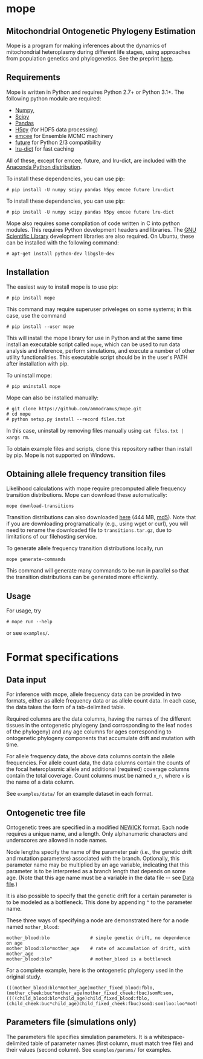mope
======

Mitochondrial Ontogenetic Phylogeny Estimation
-----------------------------------------------

Mope is a program for making inferences about the dynamics of mitochondrial
heteroplasmy during different life stages, using approaches from population
genetics and phylogenetics. See the preprint
[here](https://www.biorxiv.org/content/early/2017/10/17/204479).


Requirements
--------------

Mope is written in Python and requires Python 2.7+ or Python 3.1+. The
following python module are required:
 - [Numpy](http://numpy.org),
 - [Scipy](http://scipy.org)
 - [Pandas](http://pandas.pydata.org)
 - [H5py](http://h5py.org) (for HDF5 data processing)
 - [emcee](http://dan.iel.fm/emcee/current/) for Ensemble MCMC machinery
 - [future](http://python-future.org/) for Python 2/3 compatibility
 - [lru-dict](https://pypi.python.org/pypi/lru-dict/) for fast caching
 
All of these, except for emcee, future, and lru-dict, are included with the
[Anaconda Python distribution](https://www.anaconda.com/).

To install these dependencies, you can use pip:

```
# pip install -U numpy scipy pandas h5py emcee future lru-dict
```


To install these dependencies, you can use pip:

```
# pip install -U numpy scipy pandas h5py emcee future lru-dict
```

Mope also requires some compilation of code written in C into python modules.
This requires Python development headers and libraries. The [GNU Scientific
Library](https://www.gnu.org/software/gsl/) development libraries are also
required. On Ubuntu, these can be installed with the following command:

```
# apt-get install python-dev libgsl0-dev
```

Installation
---------------

The easiest way to install mope is to use pip:

```
# pip install mope
```

This command may require superuser priveleges on some systems; in this case,
use the command

```
# pip install --user mope
```

This will install the mope library for use in Python and at the same time
install an executable script called `mope`, which can be used to run data
analysis and inference, perform simulations, and execute a number of other
utility functionalities. This executable script should be in the user's PATH
after installation with pip.

To uninstall mope:

```
# pip uninstall mope
```

Mope can also be installed manually:

```
# git clone https://github.com/ammodramus/mope.git
# cd mope
# python setup.py install --record files.txt
```

In this case, uninstall by removing files manually using `cat files.txt | xargs
rm`.

To obtain example files and scripts, clone this repository rather than install
by pip. Mope is not supported on Windows.

Obtaining allele frequency transition files
-----------------

Likelihood calculations with mope require precomputed allele frequency
transition distributions. Mope can download these automatically:

```
mope download-transitions
```

Transition distributions can also downloaded
[here](https://berkeley.box.com/shared/static/t0b8qqxlj6an2ndcj6bvie4g4fe5wa5a.gz)
(444 MB,
[md5](https://berkeley.box.com/shared/static/suu7mfgojd83obi2qkc7mtikpd6j2zd1.md5)).
Note that if you are downloading programatically (e.g., using wget or curl),
you will need to rename the downloaded file to `transitions.tar.gz`, due to
limitations of our filehosting service.

To generate allele frequency transition distributions locally, run

`mope generate-commands`

This command will generate many commands to be run in parallel so that the
transition distributions can be generated more efficiently.

Usage
--------------

For usage, try

```
# mope run --help
```

or see `examples/`.

Format specifications
==============================

Data input
------------

For inference with mope, allele frequency data can be provided in two formats,
either as allele frequency data or as allele count data. In each case, the data
takes the form of a tab-delimited table.

Required columns are the data columns, having the names of the different
tissues in the ontogenetic phylogeny (and corrosponding to the leaf nodes of
the phylogeny) and any age columns for ages corresponding to ontogenetic
phylogeny components that accumulate drift and mutation with time.

For allele frequency data, the above data columns contain the allele
frequencies. For allele count data, the data columns contain the counts of the
focal heteroplasmic allele and additional (required) coverage columns contain
the total coverage. Count columns must be named `x_n`, where `x` is the name
of a data column.

See `examples/data/` for an example dataset in each format.

Ontogenetic tree file
-----------------------

Ontogenetic trees are specified in a modified
[NEWICK](https://en.wikipedia.org/wiki/Newick_format) format. Each node
requires a unique name, and a length. Only alphanumeric characters and
underscores are allowed in node names.

Node lengths specify the name of the parameter pair (i.e., the genetic drift
and mutation parameters) associated with the branch. Optionally, this parameter
name may be multiplied by an age variable, indicating that this parameter is to
be interpreted as a branch length that depends on some age. (Note that this age
name must be a variable in the data file -- see [Data file](#data-file).)

It is also possible to specify that the genetic drift for a certain parameter
is to be modeled as a bottleneck. This done by appending `^` to the parameter
name.

These three ways of specifying a node are demonstrated here for a node named
`mother_blood`:

```
mother_blood:blo               # simple genetic drift, no dependence on age
mother_blood:blo*mother_age    # rate of accumulation of drift, with mother_age
mother_blood:blo^              # mother_blood is a bottleneck
```

For a complete example, here is the ontogenetic phylogeny used in the original
study.

```
(((mother_blood:blo*mother_age)mother_fixed_blood:fblo,(mother_cheek:buc*mother_age)mother_fixed_cheek:fbuc)somM:som,((((child_blood:blo*child_age)child_fixed_blood:fblo,(child_cheek:buc*child_age)child_fixed_cheek:fbuc)som1:som)loo:loo*mother_birth_age)eoo:eoo)emb;
```

Parameters file (simulations only)
-----------------------------------

The parameters file specifies simulation parameters. It is a
whitespace-delimited table of parameter names (first column, must match tree
file) and their values (second column). See `examples/params/` for examples.
